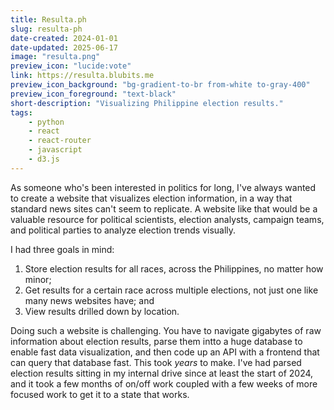 ```yaml
---
title: Resulta.ph
slug: resulta-ph
date-created: 2024-01-01
date-updated: 2025-06-17
image: "resulta.png"
preview_icon: "lucide:vote"
link: https://resulta.blubits.me
preview_icon_background: "bg-gradient-to-br from-white to-gray-400"
preview_icon_foreground: "text-black"
short-description: "Visualizing Philippine election results."
tags:
    - python
    - react
    - react-router
    - javascript
    - d3.js
---
```


As someone who's been interested in politics for long, I've always wanted to create
a website that visualizes election information, in a way that standard news sites
can't seem to replicate. A website like that would be a valuable resource for political
scientists, election analysts, campaign teams, and political parties to analyze election
trends visually.

I had three goals in mind:

1. Store election results for all races, across the Philippines, no matter how minor;
2. Get results for a certain race across multiple elections, not just one like many news websites have; and
3. View results drilled down by location.

Doing such a website is challenging. You have to navigate gigabytes of raw
information about election results, parse them intto a huge database to enable
fast data visualization, and then code up an API with a frontend that can query 
that database fast. This took *years* to make. I've had parsed election results
sitting in my internal drive since at least the start of 2024, and it took
a few months of on/off work coupled with a few weeks of more focused work to get
it to a state that works.

